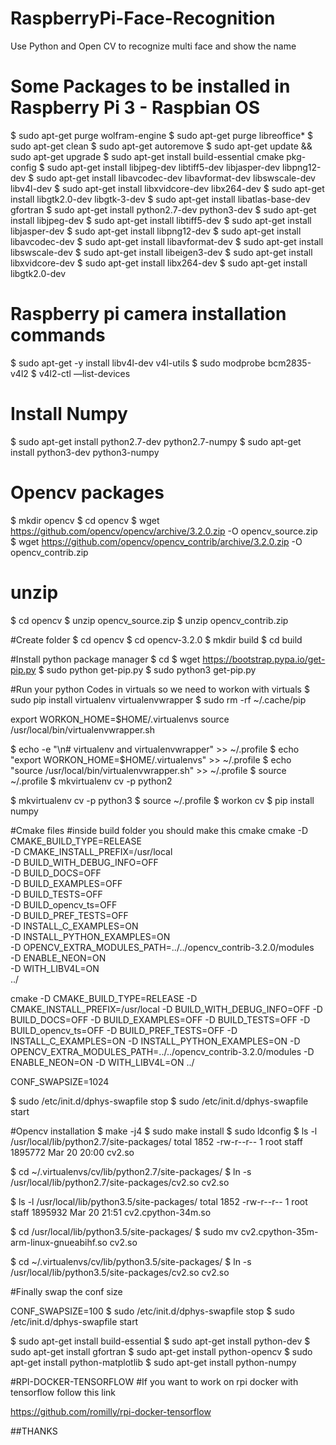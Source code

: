 # RaspberryPi-Face-Recognition
Use Python and Open CV to recognize multi face and show the name

# Some Packages to be installed in Raspberry Pi 3 - Raspbian OS
$ sudo apt-get purge wolfram-engine
$ sudo apt-get purge libreoffice*
$ sudo apt-get clean
$ sudo apt-get autoremove
$ sudo apt-get update && sudo apt-get upgrade
$ sudo apt-get install build-essential cmake pkg-config
$ sudo apt-get install libjpeg-dev libtiff5-dev libjasper-dev libpng12-dev
$ sudo apt-get install libavcodec-dev libavformat-dev libswscale-dev libv4l-dev
$ sudo apt-get install libxvidcore-dev libx264-dev
$ sudo apt-get install libgtk2.0-dev libgtk-3-dev
$ sudo apt-get install libatlas-base-dev gfortran
$ sudo apt-get install python2.7-dev python3-dev
$ sudo apt-get install libjpeg-dev
$ sudo apt-get install libtiff5-dev
$ sudo apt-get install libjasper-dev
$ sudo apt-get install libpng12-dev
$ sudo apt-get install libavcodec-dev
$ sudo apt-get install libavformat-dev
$ sudo apt-get install libswscale-dev
$ sudo apt-get install libeigen3-dev
$ sudo apt-get install libxvidcore-dev
$ sudo apt-get install libx264-dev
$ sudo apt-get install libgtk2.0-dev

# Raspberry pi camera installation commands
$ sudo apt-get -y install libv4l-dev v4l-utils
$ sudo modprobe bcm2835-v4l2
$ v4l2-ctl —list-devices

# Install Numpy 
$ sudo apt-get install python2.7-dev python2.7-numpy
$ sudo apt-get install python3-dev python3-numpy 

# Opencv packages
$  mkdir opencv
$  cd opencv 
$  wget https://github.com/opencv/opencv/archive/3.2.0.zip -O opencv_source.zip
$  wget https://github.com/opencv/opencv_contrib/archive/3.2.0.zip -O opencv_contrib.zip

# unzip
$  cd opencv 
$  unzip opencv_source.zip
$  unzip opencv_contrib.zip

#Create folder
$  cd opencv 
$  cd opencv-3.2.0
$  mkdir build 
$  cd build

#Install python package manager
$ cd
$ wget https://bootstrap.pypa.io/get-pip.py
$ sudo python get-pip.py
$ sudo python3 get-pip.py 

#Run your python Codes in virtuals so we need to workon with virtuals
$  sudo pip install virtualenv virtualenvwrapper
$  sudo rm -rf ~/.cache/pip

export WORKON_HOME=$HOME/.virtualenvs
source /usr/local/bin/virtualenvwrapper.sh

$ echo -e "\n# virtualenv and virtualenvwrapper" >> ~/.profile
$ echo "export WORKON_HOME=$HOME/.virtualenvs" >> ~/.profile
$ echo "source /usr/local/bin/virtualenvwrapper.sh" >> ~/.profile
$ source ~/.profile
$ mkvirtualenv cv -p python2

$ mkvirtualenv cv -p python3
$ source ~/.profile
$ workon cv
$ pip install numpy

#Cmake files
#inside build folder you should make this cmake
cmake -D CMAKE_BUILD_TYPE=RELEASE \
-D CMAKE_INSTALL_PREFIX=/usr/local \
-D BUILD_WITH_DEBUG_INFO=OFF \
-D BUILD_DOCS=OFF \
-D BUILD_EXAMPLES=OFF \
-D BUILD_TESTS=OFF \
-D BUILD_opencv_ts=OFF \
-D BUILD_PREF_TESTS=OFF \
-D INSTALL_C_EXAMPLES=ON \
-D INSTALL_PYTHON_EXAMPLES=ON \
-D OPENCV_EXTRA_MODULES_PATH=../../opencv_contrib-3.2.0/modules \
-D ENABLE_NEON=ON \
-D WITH_LIBV4L=ON \
../

cmake -D CMAKE_BUILD_TYPE=RELEASE -D CMAKE_INSTALL_PREFIX=/usr/local -D BUILD_WITH_DEBUG_INFO=OFF -D BUILD_DOCS=OFF -D BUILD_EXAMPLES=OFF -D BUILD_TESTS=OFF -D BUILD_opencv_ts=OFF -D BUILD_PREF_TESTS=OFF -D INSTALL_C_EXAMPLES=ON -D INSTALL_PYTHON_EXAMPLES=ON -D OPENCV_EXTRA_MODULES_PATH=../../opencv_contrib-3.2.0/modules -D ENABLE_NEON=ON -D WITH_LIBV4L=ON ../

CONF_SWAPSIZE=1024

$ sudo /etc/init.d/dphys-swapfile stop
$ sudo /etc/init.d/dphys-swapfile start

#Opencv installation
$ make -j4
$ sudo make install 
$ sudo ldconfig
$ ls -l /usr/local/lib/python2.7/site-packages/
total 1852
-rw-r--r-- 1 root staff 1895772 Mar 20 20:00 cv2.so


$ cd ~/.virtualenvs/cv/lib/python2.7/site-packages/
$ ln -s /usr/local/lib/python2.7/site-packages/cv2.so cv2.so

$ ls -l /usr/local/lib/python3.5/site-packages/
total 1852
-rw-r--r-- 1 root staff 1895932 Mar 20 21:51 cv2.cpython-34m.so

$ cd /usr/local/lib/python3.5/site-packages/
$ sudo mv cv2.cpython-35m-arm-linux-gnueabihf.so cv2.so

$ cd ~/.virtualenvs/cv/lib/python3.5/site-packages/
$ ln -s /usr/local/lib/python3.5/site-packages/cv2.so cv2.so

#Finally swap the conf size

CONF_SWAPSIZE=100
$ sudo /etc/init.d/dphys-swapfile stop
$ sudo /etc/init.d/dphys-swapfile start

$ sudo apt-get install build-essential
$ sudo apt-get install python-dev 
$ sudo apt-get install gfortran 
$ sudo apt-get install python-opencv
$ sudo apt-get install python-matplotlib
$ sudo apt-get install python-numpy 

#RPI-DOCKER-TENSORFLOW
#If you want to work on rpi docker with tensorflow follow this link 

https://github.com/romilly/rpi-docker-tensorflow 

##THANKS